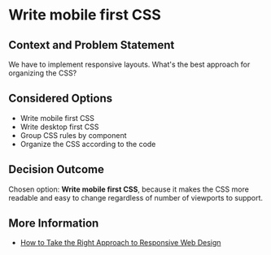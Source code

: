 # Write mobile first CSS

## Context and Problem Statement

We have to implement responsive layouts. What's the best approach for organizing the CSS?

## Considered Options

- Write mobile first CSS
- Write desktop first CSS
- Group CSS rules by component
- Organize the CSS according to the code

## Decision Outcome

Chosen option: **Write mobile first CSS**, because it makes the CSS more readable and easy to change regardless of number of viewports to support.

## More Information

- [How to Take the Right Approach to Responsive Web Design](https://www.freecodecamp.org/news/taking-the-right-approach-to-responsive-web-design)
